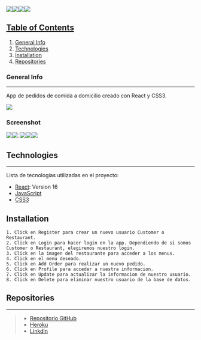 <img src='https://images.meteociel.fr/im/3867/logo_size_lth1.jpg'><a href='https://images.meteociel.fr/im/7404/merchandising_rpu6_kfz9.png'><img src='https://images.meteociel.fr/im/7404/merchandising_rpu6kfz9_mini.png'><a href='https://images.meteociel.fr/im/5414/glass_edx9.png'><img src='https://images.meteociel.fr/im/5414/glassedx9_mini.png'><a href='https://images.meteociel.fr/im/2704/shirt_cml7.png'><img src='https://images.meteociel.fr/im/2704/shirtcml7_mini.png'>

## Table of Contents
1. [General Info](#general-info)
2. [Technologies](#technologies)
3. [Installation](#installation)
4. [Repositories](#repositories)

### General Info
***
App de pedidos de comida a domicilio creado con React y CSS3.

<img src='https://images.meteociel.fr/im/7635/bbdd_diagram_ezeat_dny5.png'>

### Screenshot
<a target='_blank' href='https://images.meteociel.fr/im/8092/index_owc8.png'><img src='https://images.meteociel.fr/im/8092/indexowc8_mini.png'></a><a target='_blank' href='https://images.meteociel.fr/im/2264/register_restaurant_mxa6.png'><img src='https://images.meteociel.fr/im/2264/register_restaurantmxa6_mini.png'></a>
<a target='_blank' href='https://images.meteociel.fr/im/4377/restaurant_detail_nou9.png'><img src='https://images.meteociel.fr/im/4377/restaurant_detailnou9_mini.png'></a><a target='_blank' href='https://images.meteociel.fr/im/3768/restaurant_profile_ggs3.png'><img src='https://images.meteociel.fr/im/3768/restaurant_profileggs3_mini.png'></a><a target='_blank' href='https://images.meteociel.fr/im/5503/menu_detail_lev4.png'><img src='https://images.meteociel.fr/im/5503/menu_detaillev4_mini.png'></a>

## Technologies
***
Lista de tecnologías utilizadas en el proyecto:
* [React](https://html.spec.whatwg.org/multipage/): Version 16
* [JavaScript](https://html.spec.whatwg.org/multipage/) 
* [CSS3](https://developer.mozilla.org/en-US/docs/Archive/CSS3)

## Installation
```
1. Click en Register para crear un nuevo usuario Customer o Restaurant.
2. Click en Login para hacer login en la app. Dependiendo de si somos Customer o Restaurant, elegiremos nuestro login.
3. Click en la imagen del restaurante para acceder a los menus.
4. Click en el menu deseado.
5. Click en Add Order para realizar un nuevo pedido.
6. Click en Profile para acceder a nuestra informacion.
7. Click en Update para actualizar la informacion de nuestro usuario.
8. Click en Delete para eliminar nuestro usuario de la base de datos.

```
## Repositories
***
> * [Repositorio GitHub](https://github.com/AlFlores10/proy.final-ezeat-front)
> * [Heroku](https://proy-final-ezeat-front.herokuapp.com/)
> * [LinkdIn](https://www.linkedin.com/in/alflores10/)
